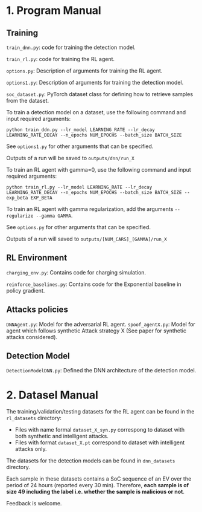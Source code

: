 # 1. Program Manual


## Training

`train_dnn.py`: code for training the detection model.

`train_rl.py`: code for training the RL agent.

`options.py`: Description of arguments for training the RL agent.

`options1.py`: Description of arguments for training the detection model.

`soc_dataset.py`: PyTorch dataset class for defining how to retrieve samples from the dataset.

To train a detection model on a dataset, use the following command and input required arguments:

`python train_ddn.py --lr_model LEARNING_RATE --lr_decay LEARNING_RATE_DECAY --n_epochs NUM_EPOCHS --batch_size BATCH_SIZE`
 
See `options1.py` for other arguments that can be specified.

Outputs of a run will be saved to `outputs/dnn/run_X`

To train an RL agent with gamma=0, use the following command and input required arguments:

`python train_rl.py --lr_model LEARNING_RATE --lr_decay LEARNING_RATE_DECAY --n_epochs NUM_EPOCHS --batch_size BATCH_SIZE --exp_beta EXP_BETA`

To train an RL agent with gamma regularization, add the arguments `--regularize --gamma GAMMA`.

See `options.py` for other arguments that can be specified.

Outputs of a run will saved to `outputs/[NUM_CARS]_[GAMMA]/run_X`



## RL Environment

`charging_env.py`: Contains code for charging simulation.

`reinforce_baselines.py`: Contains code for the Exponential baseline in policy gradient.

## Attacks policies

`DNNAgent.py`: Model for the adversarial RL agent.
`spoof_agentX.py`: Model for agent which follows synthetic Attack strategy X (See paper for synthetic attacks considered).

## Detection Model

`DetectionModelDNN.py`: Defined the DNN architecture of the detection model.


# 2. Datasel Manual

The training/validation/testing datasets for the RL agent can be found in the `rl_datasets` directory:
- Files with name formal `dataset_X_syn.py` correspong to dataset with both synthetic and intelligent attacks.
- Files with format `dataset_X.pt` correspond to dataset with intelligent attacks only.

The datasets for the detection models can be found in `dnn_datasets` directory.

Each sample in these datasets contains a SoC sequence of an EV over the period of 24 hours (reported every 30 min). Therefore, **each sample is of size 49 including the label i.e. whether the sample is malicious or not**.



Feedback is welcome.





